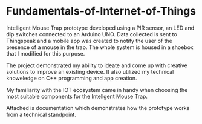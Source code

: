 # Fundamentals-of-Internet-of-Things
Intelligent Mouse Trap prototype developed using a PIR sensor, an LED and dip switches connected to an Arduino UNO. Data collected is sent to Thingspeak and a mobile app was created to notify the user of the presence of a mouse in the trap. The whole system is housed in a shoebox that I modified for this purpose. 

The project demonstrated my ability to ideate and come up with creative solutions to improve an existing device. It also utilized my technical knoweledge on C++ programming and app creation. 

My familiarity with the IOT ecosystem came in handy when choosing the most suitable components for the Intellgent Mouse Trap. 

Attached is documentation which demonstrates how the prototype works from a technical standpoint.
